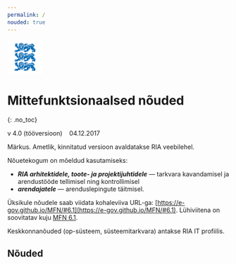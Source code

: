 ```yaml
---
permalink: /
nouded: true
---
```


<img src='img/LOVID.png' style='width: 80px;'>

# Mittefunktsionaalsed nõuded
{: .no_toc}

v 4.0 (tööversioon) &nbsp;&nbsp; 04.12.2017

Märkus. Ametlik, kinnitatud versioon avaldatakse RIA veebilehel.

Nõuetekogum on mõeldud kasutamiseks:<br>
- ___RIA arhitektidele, toote- ja projektijuhtidele___ &mdash; tarkvara kavandamisel ja arendustööde tellimisel ning kontrollimisel<br>
- ___arendajatele___ &mdash; arenduslepingute täitmisel.

Üksikule nõudele saab viidata kohaleviiva URL-ga: [https://e-gov.github.io/MFN/#6.1](https://e-gov.github.io/MFN/#6.1). Lühiviitena on soovitatav kuju [MFN 6.1](https://e-gov.github.io/MFN/#6.1).

Keskkonnanõuded (op-süsteem, süsteemitarkvara) antakse RIA IT profiilis.

## Nõuded


